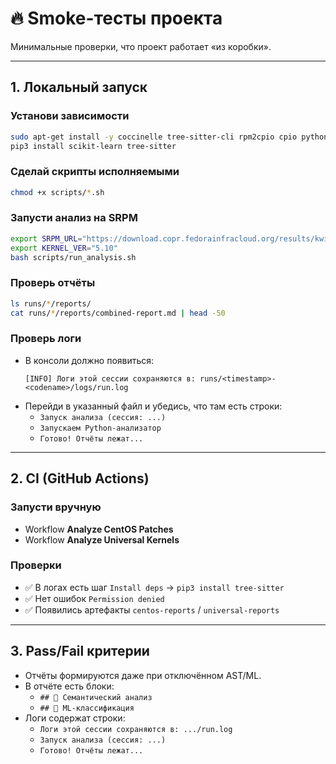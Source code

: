 # 🔥 Smoke-тесты проекта

Минимальные проверки, что проект работает «из коробки».

---

## 1. Локальный запуск

### Установи зависимости
```bash
sudo apt-get install -y coccinelle tree-sitter-cli rpm2cpio cpio python3 python3-pip
pip3 install scikit-learn tree-sitter
```

### Сделай скрипты исполняемыми
```bash
chmod +x scripts/*.sh
```

### Запусти анализ на SRPM
```bash
export SRPM_URL="https://download.copr.fedorainfracloud.org/results/kwizart/kernel-longterm-5.10/epel-8-x86_64/09557158-kernel-longterm/kernel-longterm-5.10.244-200.el8.src.rpm"
export KERNEL_VER="5.10"
bash scripts/run_analysis.sh
```

### Проверь отчёты
```bash
ls runs/*/reports/
cat runs/*/reports/combined-report.md | head -50
```

### Проверь логи
- В консоли должно появиться:
  ```
  [INFO] Логи этой сессии сохраняются в: runs/<timestamp>-<codename>/logs/run.log
  ```
- Перейди в указанный файл и убедись, что там есть строки:
  - `Запуск анализа (сессия: ...)`
  - `Запускаем Python-анализатор`
  - `Готово! Отчёты лежат...`

---

## 2. CI (GitHub Actions)

### Запусти вручную
- Workflow **Analyze CentOS Patches**
- Workflow **Analyze Universal Kernels**

### Проверки
- ✅ В логах есть шаг `Install deps` → `pip3 install tree-sitter`
- ✅ Нет ошибок `Permission denied`
- ✅ Появились артефакты `centos-reports` / `universal-reports`

---

## 3. Pass/Fail критерии
- Отчёты формируются даже при отключённом AST/ML.
- В отчёте есть блоки:
  - `## 🔹 Семантический анализ`
  - `## 🔹 ML-классификация`
- Логи содержат строки:
  - `Логи этой сессии сохраняются в: .../run.log`
  - `Запуск анализа (сессия: ...)`
  - `Готово! Отчёты лежат...`
